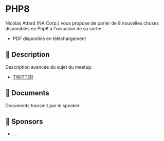 # PHP8

Nicolas Attard (NA Corp.) vous propose de parler de 8 nouvelles choses disponibles en Php8 à l'occasion de sa sortie
- PDF disponible en téléchargement

## 📜 Description

Description avancée du sujet du meetup.

- [TWITTER](https://twitter.com/speaker_username)

## 📂 Documents

Documents transmit par le speaker.

## 💖 Sponsors

- ...